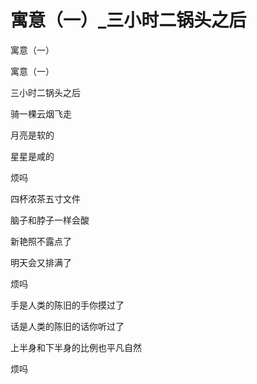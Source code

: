 # 寓意（一）_三小时二锅头之后

寓意（一）

寓意（一）

三小时二锅头之后

骑一棵云烟飞走

月亮是软的

星星是咸的

烦吗

四杯浓茶五寸文件

脑子和脖子一样会酸

新艳照不露点了

明天会又排满了

烦吗

手是人类的陈旧的手你摸过了

话是人类的陈旧的话你听过了

上半身和下半身的比例也平凡自然

烦吗
